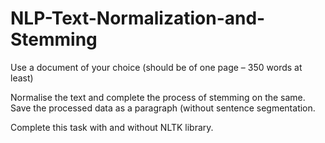 # NLP-Text-Normalization-and-Stemming

Use a document of your choice (should be of one page – 350 words at least)

Normalise the text and complete the process of stemming on the same. Save the processed data as a paragraph (without sentence segmentation.

Complete this task with and without NLTK library.
